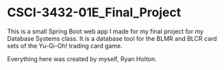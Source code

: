 # CSCI-3432-01E_Final_Project
This is a small Spring Boot web app I made for my final project for my Database Systems class. 
It is a database tool for the BLMR and BLCR card sets of the Yu-Gi-Oh! trading card game.

Everything here was created by myself, Ryan Holton.
